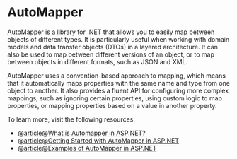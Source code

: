 # AutoMapper

AutoMapper is a library for .NET that allows you to easily map between objects of different types. It is particularly useful when working with domain models and data transfer objects (DTOs) in a layered architecture. It can also be used to map between different versions of an object, or to map between objects in different formats, such as JSON and XML.

AutoMapper uses a convention-based approach to mapping, which means that it automatically maps properties with the same name and type from one object to another. It also provides a fluent API for configuring more complex mappings, such as ignoring certain properties, using custom logic to map properties, or mapping properties based on a value in another property.

To learn more, visit the following resources:

- [@article@What is Automapper in ASP.NET?](https://www.simplilearn.com/tutorials/asp-dot-net-tutorial/automapper-in-c-sharp)
- [@article@Getting Started with AutoMapper in ASP.NET](https://code-maze.com/automapper-net-core/)
- [@article@Examples of AutoMapper in ASP.NET](https://dotnettutorials.net/lesson/automapper-in-c-sharp/)
